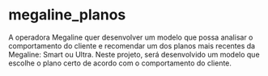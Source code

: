 # megaline_planos
A operadora Megaline quer desenvolver um modelo que possa analisar o comportamento do cliente e recomendar um dos planos mais recentes da Megaline: Smart ou Ultra.  Neste projeto, será desenvolvido um modelo que escolhe o plano certo de acordo com o comportamento do cliente.
